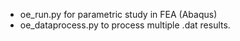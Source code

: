 - oe_run.py for parametric study in FEA (Abaqus)
- oe_dataprocess.py to process multiple .dat results.
